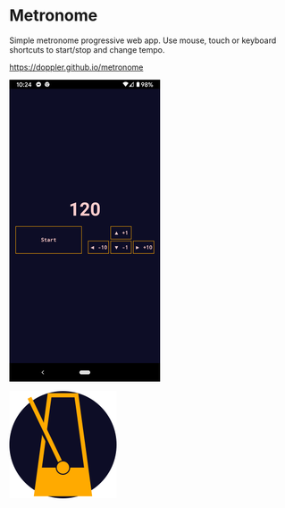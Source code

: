 # Metronome

Simple metronome progressive web app. Use mouse, touch or keyboard shortcuts to start/stop and change tempo.

https://doppler.github.io/metronome

![screenshot](./screenshot.png 'Mobile app screenshot')

![logo](./public/logo192.png 'logo')

